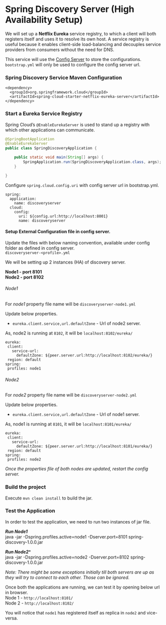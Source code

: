 # Spring Discovery Server (High Availability Setup)

We will set up a **Netflix Eureka** service registry, to which a client will both registers itself and uses it to resolve its own host. A service registry is useful because it enables client-side load-balancing and decouples service providers from consumers without the need for DNS.

This service will use the [Config Server](../spring-config-server) to store the configurations. `bootstrap.yml` will only be used to configure the config server url.

### Spring Discovery Service Maven Configuration

```
<dependency>
  <groupId>org.springframework.cloud</groupId>  
  <artifactId>spring-cloud-starter-netflix-eureka-server</artifactId>  
</dependency>
```    
### Start a Eureka Service Registry

Spring Cloud’s `@EnableEurekaServer` is used to stand up a registry with which other applications can communicate.

```java
@SpringBootApplication
@EnableEurekaServer
public class SpringDiscoveryApplication {

	public static void main(String[] args) {
		SpringApplication.run(SpringDiscoveryApplication.class, args);
	}

}
```

Configure `spring.cloud.config.uri` with config server url in bootstrap.yml.
```
spring:
  application:
    name: discoveryserver
  cloud:
    config:
      uri: ${config.url:http://localhost:8001}
      name: discoveryserver
```      

#### Setup External Configuration file in config server.
Update the files with below naming convention, available under config folder as defined in config server.  
`discoveryserver-<profile>.yml`

We will be setting up 2 instances (HA) of discovery server.

**Node1 - port 8101**  
**Node2 - port 8102**  

###### Node1
 For *node1* property file name will be `discoveryserver-node1.yml`
 
 Update below properties.
  - `eureka.client.service,url.defaultZone` - Url of node2 server. 
  
 As, node2 is running at `8102`, it will be `localhost:8102/eureka/`
 
 ```
 eureka:
  client:
    service-url:
      defaultZone: ${peer.server.url:http://localhost:8102/eureka/}
  region: default
spring:
  profiles: node1
```

###### Node2
 For *node2* property file name will be `discoveryserver-node2.yml`
 
 Update below properties.
  - `eureka.client.service,url.defaultZone` - Url of node1 server. 
  
 As, node1 is running at `8101`, it will be `localhost:8101/eureka/`
 
 ```
 eureka:
  client:
    service-url:
      defaultZone: ${peer.server.url:http://localhost:8101/eureka/}
  region: default
spring:
  profiles: node2
```

*Once the properties file of both nodes are updated, restart the config server.*

### Build the project

Execute `mvn clean install` to build the jar.

### Test the Application

In order to test the application, we need to run two instances of jar file.

***Run Node1***  
java -jar -Dspring.profiles.active=node1 -Dserver.port=8101 spring-discovery-1.0.0.jar  

***Run Node2****  
java -jar -Dspring.profiles.active=node2 -Dserver.port=8102 spring-discovery-1.0.0.jar  

*Note: There might be some exceptions initially till both servers are up as they will try to connect to each other. Those can be ignored.*

Once both the applications are running, we can test it by opening below url in browser.  
Node 1 - `http://localhost:8101/`    
Node 2 - `http://localhost:8102/`  

You will notice that `node1` has registered itself as replica in `node2` and vice-versa. 
